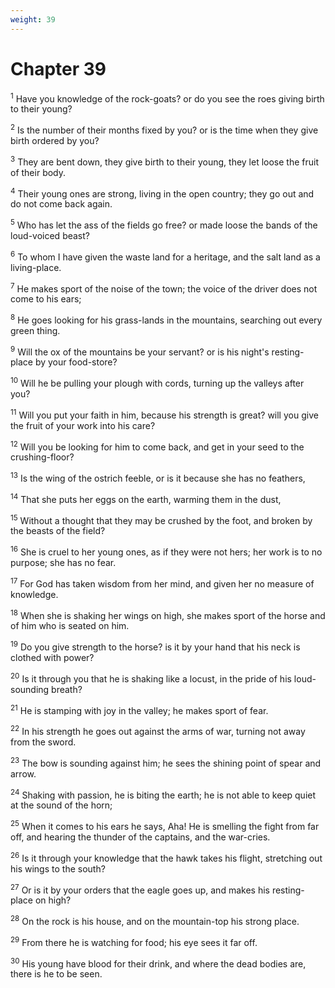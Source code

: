 ```yaml
---
weight: 39
---
```


# Chapter 39

<sup>1</sup> Have you knowledge of the rock-goats? or do you see the roes giving birth to their young? 

<sup>2</sup> Is the number of their months fixed by you? or is the time when they give birth ordered by you? 

<sup>3</sup> They are bent down, they give birth to their young, they let loose the fruit of their body. 

<sup>4</sup> Their young ones are strong, living in the open country; they go out and do not come back again. 

<sup>5</sup> Who has let the ass of the fields go free? or made loose the bands of the loud-voiced beast? 

<sup>6</sup> To whom I have given the waste land for a heritage, and the salt land as a living-place. 

<sup>7</sup> He makes sport of the noise of the town; the voice of the driver does not come to his ears; 

<sup>8</sup> He goes looking for his grass-lands in the mountains, searching out every green thing. 

<sup>9</sup> Will the ox of the mountains be your servant? or is his night's resting-place by your food-store? 

<sup>10</sup> Will he be pulling your plough with cords, turning up the valleys after you? 

<sup>11</sup> Will you put your faith in him, because his strength is great? will you give the fruit of your work into his care? 

<sup>12</sup> Will you be looking for him to come back, and get in your seed to the crushing-floor? 

<sup>13</sup> Is the wing of the ostrich feeble, or is it because she has no feathers, 

<sup>14</sup> That she puts her eggs on the earth, warming them in the dust, 

<sup>15</sup> Without a thought that they may be crushed by the foot, and broken by the beasts of the field? 

<sup>16</sup> She is cruel to her young ones, as if they were not hers; her work is to no purpose; she has no fear. 

<sup>17</sup> For God has taken wisdom from her mind, and given her no measure of knowledge. 

<sup>18</sup> When she is shaking her wings on high, she makes sport of the horse and of him who is seated on him. 

<sup>19</sup> Do you give strength to the horse? is it by your hand that his neck is clothed with power? 

<sup>20</sup> Is it through you that he is shaking like a locust, in the pride of his loud-sounding breath? 

<sup>21</sup> He is stamping with joy in the valley; he makes sport of fear. 

<sup>22</sup> In his strength he goes out against the arms of war, turning not away from the sword. 

<sup>23</sup> The bow is sounding against him; he sees the shining point of spear and arrow. 

<sup>24</sup> Shaking with passion, he is biting the earth; he is not able to keep quiet at the sound of the horn; 

<sup>25</sup> When it comes to his ears he says, Aha! He is smelling the fight from far off, and hearing the thunder of the captains, and the war-cries. 

<sup>26</sup> Is it through your knowledge that the hawk takes his flight, stretching out his wings to the south? 

<sup>27</sup> Or is it by your orders that the eagle goes up, and makes his resting-place on high? 

<sup>28</sup> On the rock is his house, and on the mountain-top his strong place. 

<sup>29</sup> From there he is watching for food; his eye sees it far off. 

<sup>30</sup> His young have blood for their drink, and where the dead bodies are, there is he to be seen. 


